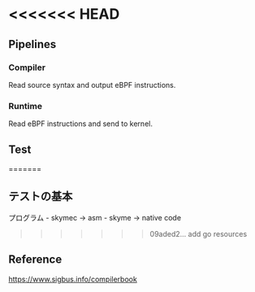 <<<<<<< HEAD
=======
## Pipelines

### Compiler

Read source syntax and output eBPF instructions.

### Runtime

Read eBPF instructions and send to kernel.

## Test
=======
## テストの基本

プログラム - skymec -> asm - skyme -> native code
>>>>>>> 09aded2... add go resources

## Reference

https://www.sigbus.info/compilerbook
